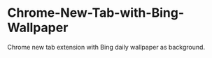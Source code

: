 # Chrome-New-Tab-with-Bing-Wallpaper
Chrome new tab extension with Bing daily wallpaper as background.
